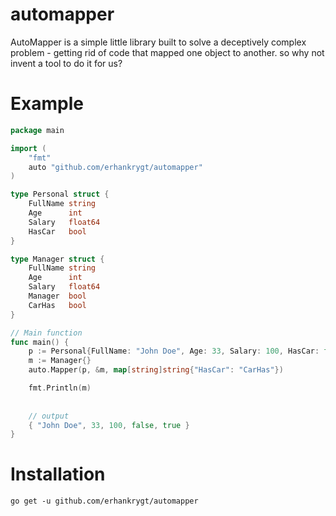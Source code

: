 # automapper

AutoMapper is a simple little library built to solve a deceptively complex problem - getting rid of code that mapped one object to another. so why not invent a tool to do it for us?


# Example
```go
package main

import (
	"fmt"
	auto "github.com/erhankrygt/automapper"
)

type Personal struct {
	FullName string
	Age      int
	Salary   float64
	HasCar   bool
}

type Manager struct {
	FullName string
	Age      int
	Salary   float64
	Manager  bool
	CarHas   bool
}

// Main function
func main() {
	p := Personal{FullName: "John Doe", Age: 33, Salary: 100, HasCar: false}
	m := Manager{}
	auto.Mapper(p, &m, map[string]string{"HasCar": "CarHas"})

	fmt.Println(m)
	
	
	// output
	{ "John Doe", 33, 100, false, true }
}
```
# Installation
```
go get -u github.com/erhankrygt/automapper
```
